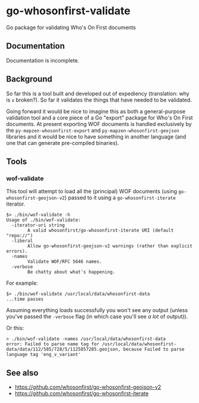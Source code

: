 # go-whosonfirst-validate

Go package for validating Who's On First documents

## Documentation

Documentation is incomplete.

## Background

So far this is a tool built and developed out of expediency (translation: why is `x` broken?). So far it validates the things that have needed to be validated.

Going forward it would be nice to imagine this as both a general-purpose validation tool and a core piece of a Go "export" package for Who's On First documents. At present exporting WOF documents is handled exclusively by the `py-mapzen-whosonfirst-export` and `py-mapzen-whosonfirst-geojson` libraries and it would be nice to have something in another language (and one that can generate pre-compiled binaries).

## Tools

### wof-validate

This tool will attempt to load all the (principal) WOF documents (using `go-whosonfirst-geojson-v2`) passed to it using a `go-whosonfirst-iterate` iterator.

```
$> ./bin/wof-validate -h
Usage of ./bin/wof-validate:
  -iterator-uri string
    	A valid whosonfirst/go-whosonfirst-iterate URI (default "repo://")
  -liberal
    	Allow go-whosonfirst-geojson-v2 warnings (rather than explicit errors).
  -names
    	Validate WOF/RFC 5646 names.
  -verbose
    	Be chatty about what's happening.
```

For example:

```
$> ./bin/wof-validate /usr/local/data/whosonfirst-data
...time passes
```

Assuming everything loads successfully you won't see any output (unless you've passed the `-verbose` flag (in which case you'll see _a lot_ of output)).

Or this:

```
> ./bin/wof-validate -names /usr/local/data/whosonfirst-data
error: Failed to parse name tag for /usr/local/data/whosonfirst-data/data/112/585/728/5/1125857285.geojson, because Failed to parse language tag 'eng_v_variant'
```

## See also

* https://github.com/whosonfirst/go-whosonfirst-geojson-v2
* https://github.com/whosonfirst/go-whosonfirst-iterate